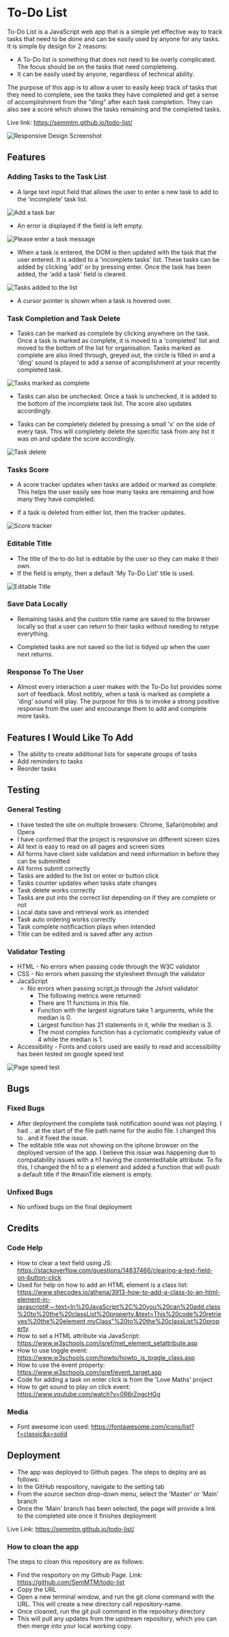 # To-Do List
To-Do List is a JavaScript web app that is a simple yet effective way to track tasks that need to be done and can be easily used by anyone for any tasks. It is simple by design for 2 reasons: 
 - A To-Do list is something that does not need to be overly complicated. The focus should be on the tasks that need completeing.
 - It can be easily used by anyone, regardless of technical ability.
 
The purpose of this app is to allow a user to easily keep track of tasks that they need to complete, see the tasks they have completed and get a sense of accomplishment from the "ding" after each task completion. They can also see a score which shows the tasks remaining and the completed tasks.

Live link: https://semmtm.github.io/todo-list/


![Responsive Design Screenshot](assets/images/readme-images/Screenshot_12.png)


## Features
### Adding Tasks to the Task List
- A large text input field that allows the user to enter a new task to add to the 'incomplete' task list.

![Add a task bar](assets/images/readme-images/Screenshot_13.png)

- An error is displayed if the field is left empty.

![Please enter a task message](assets/images/readme-images/Screenshot_5.png)

- When a task is entered, the DOM is then updated with the task that the user entered. It is added to a 'incomplete tasks' list. These tasks can be added by clicking 'add' or by pressing enter. Once the task has been added, the 'add a task' field is cleared.

![Tasks added to the list](assets/images/readme-images/Screenshot_14.png)

- A cursor pointer is shown when a task is hovered over.

### Task Completion and Task Delete

- Tasks can be marked as complete by clicking anywhere on the task. Once a task is marked as complete, it is moved to a 'completed' list and moved to the bottom of the list for organisation. Tasks marked as complete are also lined through, greyed out, the circle is filled in and a 'ding' sound is played to add a sense of acomplishment at your recently completed task.

![Tasks marked as complete](assets/images/readme-images/Screenshot_15.png)

- Tasks can also be unchecked. Once a task is unchecked, it is added to the bottom of the incomplete task list. The score also updates accordingly.

- Tasks can be completely deleted by pressing a small 'x' on the side of every task. This will completely delete the specific task from any list it was on and update the score accordingly.

![Task delete](assets/images/readme-images/Screenshot_8.png)


### Tasks Score

- A score tracker updates when tasks are added or marked as complete. This helps the user easily see how many tasks are remaining and how many they have completed.

- If a task is deleted from either list, then the tracker updates.

![Score tracker](assets/images/readme-images/Screenshot_9.png) 

### Editable Title

- The title of the to do list is editable by the user so they can make it their own. 
- If the field is empty, then a default 'My To-Do List' title is used.

![Editable Title](assets/images/readme-images/Screenshot_10.png)

### Save Data Locally 

- Remaining tasks and the custom title name are saved to the browser locally so that a user can return to their tasks without needing to retype everything.

- Completed tasks are not saved so the list is tidyed up when the user next returns.

### Response To The User

- Almost every interaction a user makes with the To-Do list provides some sort of feedback. Most notibly, when a task is marked as complete a 'ding' sound will play. The purpose for this is to invoke a strong positive response from the user and encourange them to add and complete more tasks.


## Features I Would Like To Add 
- The ability to create additional lists for seperate groups of tasks 
- Add reminders to tasks 
- Reorder tasks 

## Testing 
### General Testing
- I have tested the site on multiple browsers: Chrome, Safari(mobile) and Opera 
- I have confirmed that the project is responsive on different screen sizes
- All text is easy to read on all pages and screen sizes
- All forms have client side validation and need information in before they can be submnitted
- All forms submit correctly
- Tasks are added to the list on enter or button click
- Tasks counter updates when tasks state changes
- Task delete works correctly
- Tasks are put into the correct list depending on if they are complete or not
- Local data save and retrieval work as intended
- Task auto ordering works correctly 
- Task complete notificaction plays when intended
- Title can be edited and is saved after any action

### Validator Testing
- HTML - No errors when passing code through the W3C validator 
- CSS - No errors when passing the stylesheet through the validator
- JacaScript 
  - No errors when passing script.js through the Jshint validator
    - The following metrics were returned:
    - There are 11 functions in this file.
    - Function with the largest signature take 1 arguments, while the median is 0.
    - Largest function has 21 statements in it, while the median is 3.
    - The most complex function has a cyclomatic complexity value of 4 while the median is 1.
- Accessibility - Fonts and colors used are easily to read and accessibility has been tested on google speed test

![Page speed test](assets/images/readme-images/Screenshot_11.png)


## Bugs
### Fixed Bugs 
- After deployment the complete task notification sound was not playing. I had .. at the start of the file path name for the audio file. I changed this to . and it fixed the issue.
- The editable title was not showing on the iphone browser on the deployed version of the app. I believe this issue was happening due to compatability issues with a h1 having the contenteditable attribute. To fix this, I changed the h1 to a p element and added a function that will push a default title if the #mainTitle element is empty. 

### Unfixed Bugs
- No unfixed bugs on the final deployment

## Credits

### Code Help
- How to clear a text field using JS: https://stackoverflow.com/questions/14837466/clearing-a-text-field-on-button-click
- Used for help on how to add an HTML element is a class list: https://www.shecodes.io/athena/3913-how-to-add-a-class-to-an-html-element-in-javascript#:~:text=In%20JavaScript%2C%20you%20can%20add,class%20to%20the%20classList%20property.&text=This%20code%20retrieves%20the%20element,myClass"%20to%20the%20classList%20property.
- How to set a HTML attribute via JavaScript: https://www.w3schools.com/jsref/met_element_setattribute.asp
- How to use toggle event: https://www.w3schools.com/howto/howto_js_toggle_class.asp
- How to use the event property: https://www.w3schools.com/jsref/event_target.asp
- Code for adding a task on enter click is from the 'Love Maths' project
- How to get sound to play on click event: https://www.youtube.com/watch?v=0R6rZngcHGg

### Media
- Font awesome icon used: https://fontawesome.com/icons/list?f=classic&s=solid

## Deployment
- The app was deployed to Github pages. The steps to deploy are as follows:
 - In the GitHub respository, navigate to the setting tab
 - From the source section drop-down menu, select the 'Master' or 'Main' branch
 - Once the 'Main' branch has been selected, the page will provide a link to the completed site once it finishes deployment

 Live Link: https://semmtm.github.io/todo-list/

### How to cloan the app
The steps to cloan this repository are as follows:
- Find the respoitory on my Github Page. Link: https://github.com/SemMTM/todo-list
- Copy the URL
- Open a new terminal window, and run the git clone command with the URL. This will create a new directory call repository-name.
- Once cloaned, run the git pull command in the repository directory
- This will pull any updates from the upstream repository, which you can then merge into your local working copy.
